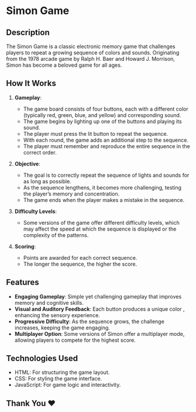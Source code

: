 # Simon Game

## Description

The Simon Game is a classic electronic memory game that challenges players to repeat a growing sequence of colors and sounds. Originating from the 1978 arcade game by Ralph H. Baer and Howard J. Morrison, Simon has become a beloved game for all ages.

## How It Works

1. **Gameplay**:
   - The game board consists of four buttons, each with a different color (typically red, green, blue, and yellow) and corresponding sound.
   - The game begins by lighting up one of the buttons and playing its sound.
   - The player must press the lit button to repeat the sequence.
   - With each round, the game adds an additional step to the sequence.
   - The player must remember and reproduce the entire sequence in the correct order.

2. **Objective**:
   - The goal is to correctly repeat the sequence of lights and sounds for as long as possible.
   - As the sequence lengthens, it becomes more challenging, testing the player’s memory and concentration.
   - The game ends when the player makes a mistake in the sequence.

3. **Difficulty Levels**:
   - Some versions of the game offer different difficulty levels, which may affect the speed at which the sequence is displayed or the complexity of the patterns.

4. **Scoring**:
   - Points are awarded for each correct sequence.
   - The longer the sequence, the higher the score.

## Features

- **Engaging Gameplay**: Simple yet challenging gameplay that improves memory and cognitive skills.
- **Visual and Auditory Feedback**: Each button produces a unique color , enhancing the sensory experience.
- **Progressive Difficulty**: As the sequence grows, the challenge increases, keeping the game engaging.
- **Multiplayer Option**: Some versions of Simon offer a multiplayer mode, allowing players to compete for the highest score.

## Technologies Used
   
- HTML: For structuring the game layout.
- CSS: For styling the game interface.
- JavaScript: For game logic and interactivity.

## Thank You &#10084;
